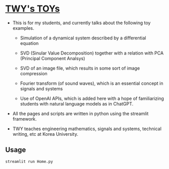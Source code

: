 # [TWY's TOYs](https://twy80-toys-home-3xaua9.streamlit.app/)

* This is for my students, and currently talks about the following
  toy examples.
  
  - Simulation of a dynamical system described by a differential
    equation

  - SVD (Sinular Value Decomposition) together with a relation
    with PCA (Principal Component Analsys)

  - SVD of an image file, which results in some sort of image
    compression

  - Fourier transform (of sound waves), which is an essential
    concept in signals and systems

  - Use of OpenAI APIs, which is added here with a hope
    of familiarizing students with natural language models
    as in ChatGPT.

* All the pages and scripts are written in python using the
  streamlit framework.

* TWY teaches engineering mathematics, signals and systems,
  technical writing, etc at Korea University.

## Usage
```python
streamlit run Home.py
```

